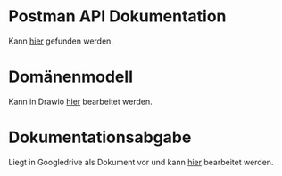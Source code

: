 # Postman API Dokumentation
Kann [hier](https://uni-paf-team.postman.co/workspace/My-Workspace~b05c6367-c173-4da8-807e-aae6ac1746cd/collection/40275453-1ad54805-e8a8-4768-b04e-ba7237b6f7f4?action=share&creator=40275453) gefunden werden.

# Domänenmodell
Kann in Drawio [hier](https://drive.google.com/file/d/1eQmA4Z5rRBr_0FkKrSKmHmXZvAwvlgLd/view?usp=drive_link) bearbeitet werden.

# Dokumentationsabgabe
Liegt in Googledrive als Dokument vor und kann [hier](https://docs.google.com/document/d/19ymd5uPK7jeH9J0q4tYRAdRH11goFQgGrqMcjCRS4-M/edit?usp=drive_link) bearbeitet werden.

